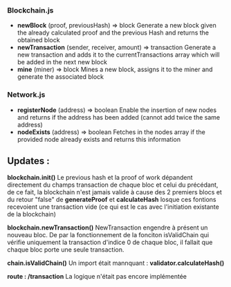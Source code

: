 ### Blockchain.js

* **newBlock** (proof, previousHash) => block
  Generate a new block given the already calculated proof and the previous Hash and returns the obtained block
* **newTransaction** (sender, receiver, amount) => transaction
  Generate a new transaction and adds it to the currentTransactions array which will be added in the next new block
* **mine** (miner) => block
  Mines a new block, assigns it to the miner and generate the associated block

### Network.js

* **registerNode** (address) => boolean
  Enable the insertion of new nodes and returns if the address has been added (cannot add twice the same address)
* **nodeExists** (address) => boolean
  Fetches in the nodes array if the provided node already exists and returns this information

## Updates : 
**blockchain.init()**
Le previous hash et la proof of work dépandent directement du champs transaction de chaque bloc et celui du précédant, de ce fait, la blockchain n'est jamais valide à cause des 2 premiers blocs et du retour "false" de **generateProof** et **calculateHash** losque ces fontions recevoient une transaction vide (ce qui est le cas avec l'initiation existante de la blockchain)

**blockchain.newTransaction()**
NewTransaction engendre à présent un nouveau bloc. De par la fonctionnement de la fonciton isValidChain qui vérifie uniquement la transaction d'indice 0 de chaque bloc, il fallait que chaque bloc porte une seule transaction.

**chain.isValidChain()**
Un import était mannquant : **validator.calculateHash()**

**route : /transaction**
La logique n'était pas encore implémentée